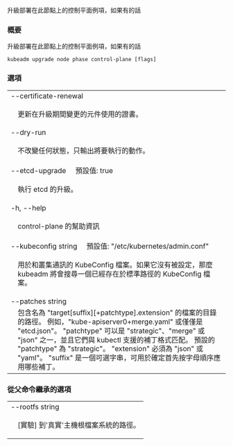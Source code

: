<!--
The file is auto-generated from the Go source code of the component using a generic
[generator](https://github.com/kubernetes-sigs/reference-docs/). To learn how
to generate the reference documentation, please read
[Contributing to the reference documentation](/docs/contribute/generate-ref-docs/).
To update the reference conent, please follow the 
[Contributing upstream](/docs/contribute/generate-ref-docs/contribute-upstream/)
guide. You can file document formatting bugs against the
[reference-docs](https://github.com/kubernetes-sigs/reference-docs/) project.
-->

<!-- 
Upgrade the control plane instance deployed on this node, if any 
-->
升級部署在此節點上的控制平面例項，如果有的話

<!--
### Synopsis
-->

### 概要

<!--
Upgrade the control plane instance deployed on this node, if any
-->

升級部署在此節點上的控制平面例項，如果有的話

```
kubeadm upgrade node phase control-plane [flags]
```

<!--
### Options
-->

### 選項

   <table style="width: 100%; table-layout: fixed;">
<colgroup>
<col span="1" style="width: 10px;" />
<col span="1" />
</colgroup>
<tbody>

<tr>
<td colspan="2">--certificate-renewal</td>
</tr>
<tr>
<td></td><td style="line-height: 130%; word-wrap: break-word;"><p>更新在升級期間變更的元件使用的證書。</p></td>
</tr>
<!-- 
<td></td><td style="line-height: 130%; word-wrap: break-word;"><p>Perform the renewal of certificates used by component changed during upgrades.</p></td>
-->

<tr>
<td colspan="2">--dry-run</td>
</tr>
<tr>
<td></td><td style="line-height: 130%; word-wrap: break-word;"><p>不改變任何狀態，只輸出將要執行的動作。</p></td>
</tr>
<!--
<td></td><td style="line-height: 130%; word-wrap: break-word;"><p>Do not change any state, just output the actions that would be performed.</p></td>
-->

<tr>
<td colspan="2">--etcd-upgrade&nbsp;&nbsp;&nbsp;&nbsp;&nbsp;預設值: true</td>
</tr>
<tr>
<td></td><td style="line-height: 130%; word-wrap: break-word;"><p>執行 etcd 的升級。</p></td>
</tr>
<!--
<td colspan="2">--etcd-upgrade&nbsp;&nbsp;&nbsp;&nbsp;&nbsp;Default: true</td> 
-->

<!--
<td></td><td style="line-height: 130%; word-wrap: break-word;"><p>Perform the upgrade of etcd.</p></td>
-->

<tr>
<td colspan="2">-h, --help</td>
</tr>
<tr>
<td></td><td style="line-height: 130%; word-wrap: break-word;"><p>control-plane 的幫助資訊</p></td>
</tr>

<!--
<td></td><td style="line-height: 130%; word-wrap: break-word;"><p>help for control-plane</p></td>
-->

<tr>
<td colspan="2">--kubeconfig string&nbsp;&nbsp;&nbsp;&nbsp;&nbsp;預設值: "/etc/kubernetes/admin.conf"</td>
</tr>
<tr>
<td></td><td style="line-height: 130%; word-wrap: break-word;"><p>用於和叢集通訊的 KubeConfig 檔案。如果它沒有被設定，那麼 kubeadm 將會搜尋一個已經存在於標準路徑的 KubeConfig 檔案。</p></td>
</tr>

<!--
<td colspan="2">--kubeconfig string&nbsp;&nbsp;&nbsp;&nbsp;&nbsp;Default: "/etc/kubernetes/admin.conf"</td>
-->

<!--
<td></td><td style="line-height: 130%; word-wrap: break-word;"><p>The kubeconfig file to use when talking to the cluster. If the flag is not set, a set of standard locations can be searched for an existing kubeconfig file.</p></td>
-->

<tr>
<td colspan="2">--patches string</td>
</tr>
<tr>
<td></td><td style="line-height: 130%; word-wrap: break-word;">
<!--  
Path to a directory that contains files named "target[suffix][+patchtype].extension". For example, "kube-apiserver0+merge.yaml" or just "etcd.json". "patchtype" can be one of "strategic", "merge" or "json" and they match the patch formats supported by kubectl. The default "patchtype" is "strategic". "extension" must be either "json" or "yaml". "suffix" is an optional string that can be used to determine which patches are applied first alpha-numerically.
-->
包含名為 "target[suffix][+patchtype].extension" 的檔案的目錄的路徑。
例如，"kube-apiserver0+merge.yaml" 或僅僅是 "etcd.json"。
"patchtype" 可以是 "strategic"、"merge" 或 "json" 之一，並且它們與 kubectl 支援的補丁格式匹配。
預設的 "patchtype" 為 "strategic"。 "extension" 必須為 "json" 或 "yaml"。 
"suffix" 是一個可選字串，可用於確定首先按字母順序應用哪些補丁。
</td>
</tr>

</tbody>
</table>



<!--
### Options inherited from parent commands
-->

### 從父命令繼承的選項

   <table style="width: 100%; table-layout: fixed;">
<colgroup>
<col span="1" style="width: 10px;" />
<col span="1" />
</colgroup>
<tbody>

<tr>
<td colspan="2">--rootfs string</td>
</tr>
<tr>
<td></td><td style="line-height: 130%; word-wrap: break-word;"><p>[實驗] 到'真實'主機根檔案系統的路徑。</p></td>
</tr>
<!--
<td></td><td style="line-height: 130%; word-wrap: break-word;"><p>[EXPERIMENTAL] The path to the 'real' host root filesystem.</p></td>
-->

</tbody>
</table>



